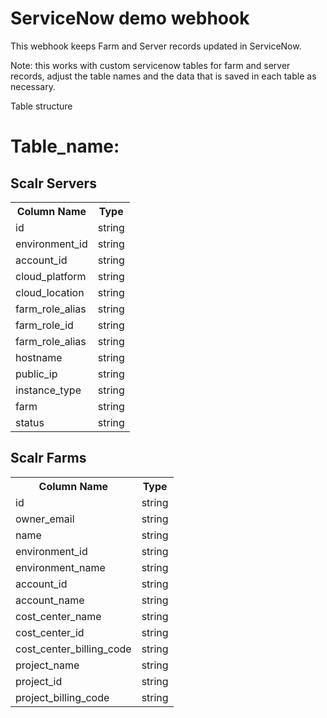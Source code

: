 # ServiceNow demo webhook

This webhook keeps Farm and Server records updated in ServiceNow.

Note: this works with custom servicenow tables for farm and server records, adjust the table names and the data that is saved in each table as necessary.

Table structure

# Table_name:
## Scalr Servers

<table>
  <tr>
    <th>Column Name</th>
    <th>Type</th>
  </tr>
  <tr>
    <td>
    id
    </td> 
    <td>
    string
    </td> 
  </tr>
    <tr>
    <td>
    environment_id
    </td> 
    <td>
    string
    </td> 
  </tr>
    <tr>
    <td>
    account_id
    </td> 
    <td>
    string
    </td> 
  </tr>
  <tr>
    <td>
     cloud_platform
    </td> 
    <td>
     string
    </td> 
  </tr>
  <tr>
    <td>
     cloud_location
    </td> 
    <td>
     string
    </td> 
  </tr> 
  <tr>
    <td>
     farm_role_alias
    </td> 
    <td>
     string
    </td> 
  </tr>
  <tr>
    <td>
     farm_role_id
    </td> 
    <td>
     string
    </td> 
  </tr>
  <tr>
    <td>
     farm_role_alias
    </td> 
    <td>
     string
    </td> 
  </tr>
  <tr>
    <td>
     hostname
    </td> 
    <td>
     string
    </td> 
  </tr>
  <tr>
    <td>
     public_ip
    </td> 
    <td>
     string
    </td> 
  </tr>
  <tr>
    <td>
     instance_type
    </td> 
    <td>
     string
    </td> 
  </tr>
  <tr>
    <td>
     farm
    </td> 
    <td>
     string
    </td> 
  </tr>
  <tr>
    <td>
     status
    </td> 
    <td>
     string
    </td> 
  </tr>
</table>


## Scalr Farms
<table>
  <tr>
    <th>Column Name</th>
    <th>Type</th>
  </tr>
  <tr>
    <td>
    id
    </td> 
    <td>
    string
    </td> 
  </tr>
    <tr>
    <td>
    owner_email
    </td> 
    <td>
    string
    </td> 
  </tr>
    <tr>
    <td>
    name
    </td> 
    <td>
    string
    </td> 
  </tr>
  <tr>
    <td>
     environment_id
    </td> 
    <td>
     string
    </td> 
  </tr>
  <tr>
    <td>
     environment_name
    </td> 
    <td>
     string
    </td> 
  </tr> 
  <tr>
    <td>
     account_id
    </td> 
    <td>
     string
    </td> 
  </tr>
  <tr>
    <td>
     account_name
    </td> 
    <td>
     string
    </td> 
  </tr>
  <tr>
    <td>
     cost_center_name
    </td> 
    <td>
     string
    </td> 
  </tr>
  <tr>
    <td>
     cost_center_id
    </td> 
    <td>
     string
    </td> 
  </tr>
  <tr>
    <td>
     cost_center_billing_code
    </td> 
    <td>
     string
    </td> 
  </tr>
  <tr>
    <td>
     project_name
    </td> 
    <td>
     string
    </td> 
  </tr>
  <tr>
    <td>
     project_id
    </td> 
    <td>
     string
    </td> 
  </tr>
  <tr>
    <td>
     project_billing_code
    </td> 
    <td>
     string
    </td> 
  </tr>
</table>













